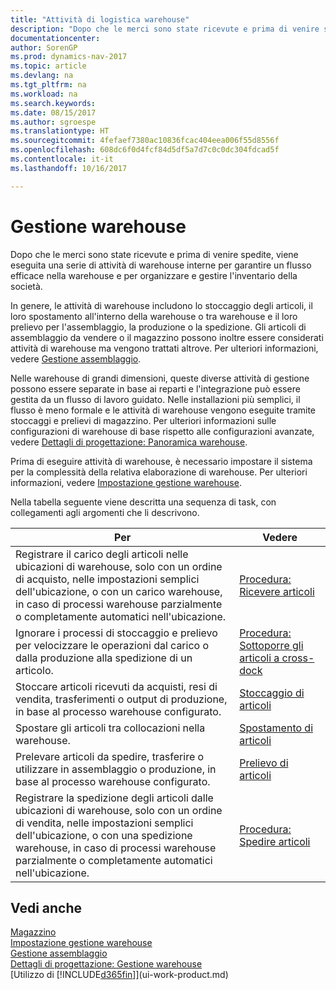 ```yaml
---
title: "Attività di logistica warehouse"
description: "Dopo che le merci sono state ricevute e prima di venire spedite, viene eseguita una serie di attività di warehouse interne per garantire un flusso efficace nella warehouse e per organizzare e gestire l'inventario della società."
documentationcenter: 
author: SorenGP
ms.prod: dynamics-nav-2017
ms.topic: article
ms.devlang: na
ms.tgt_pltfrm: na
ms.workload: na
ms.search.keywords: 
ms.date: 08/15/2017
ms.author: sgroespe
ms.translationtype: HT
ms.sourcegitcommit: 4fefaef7380ac10836fcac404eea006f55d8556f
ms.openlocfilehash: 608dc6f0d4fcf84d5df5a7d7c0c0dc304fdcad5f
ms.contentlocale: it-it
ms.lasthandoff: 10/16/2017

---
```

# <a name="warehouse-management"></a>Gestione warehouse
Dopo che le merci sono state ricevute e prima di venire spedite, viene eseguita una serie di attività di warehouse interne per garantire un flusso efficace nella warehouse e per organizzare e gestire l'inventario della società.

In genere, le attività di warehouse includono lo stoccaggio degli articoli, il loro spostamento all'interno della warehouse o tra warehouse e il loro prelievo per l'assemblaggio, la produzione o la spedizione. Gli articoli di assemblaggio da vendere o il magazzino possono inoltre essere considerati attività di warehouse ma vengono trattati altrove. Per ulteriori informazioni, vedere [Gestione assemblaggio](assembly-assemble-items.md).  

Nelle warehouse di grandi dimensioni, queste diverse attività di gestione possono essere separate in base ai reparti e l'integrazione può essere gestita da un flusso di lavoro guidato. Nelle installazioni più semplici, il flusso è meno formale e le attività di warehouse vengono eseguite tramite stoccaggi e prelievi di magazzino. Per ulteriori informazioni sulle configurazioni di warehouse di base rispetto alle configurazioni avanzate, vedere [Dettagli di progettazione: Panoramica warehouse](design-details-warehouse-overview.md).

Prima di eseguire attività di warehouse, è necessario impostare il sistema per la complessità della relativa elaborazione di warehouse. Per ulteriori informazioni, vedere [Impostazione gestione warehouse](warehouse-setup-warehouse.md).

 Nella tabella seguente viene descritta una sequenza di task, con collegamenti agli argomenti che li descrivono.   

|**Per**|**Vedere**|  
|------------|-------------|  
|Registrare il carico degli articoli nelle ubicazioni di warehouse, solo con un ordine di acquisto, nelle impostazioni semplici dell'ubicazione, o con un carico warehouse, in caso di processi warehouse parzialmente o completamente automatici nell'ubicazione.|[Procedura: Ricevere articoli](warehouse-how-receive-items.md)|
|Ignorare i processi di stoccaggio e prelievo per velocizzare le operazioni dal carico o dalla produzione alla spedizione di un articolo.|[Procedura: Sottoporre gli articoli a cross-dock](warehouse-how-to-cross-dock-items.md)|    
|Stoccare articoli ricevuti da acquisti, resi di vendita, trasferimenti o output di produzione, in base al processo warehouse configurato.|[Stoccaggio di articoli](warehouse-put-away-items.md)|
|Spostare gli articoli tra collocazioni nella warehouse.|[Spostamento di articoli](warehouse-move-items.md)|
|Prelevare articoli da spedire, trasferire o utilizzare in assemblaggio o produzione, in base al processo warehouse configurato.|[Prelievo di articoli](warehouse-pick-items.md)|
|Registrare la spedizione degli articoli dalle ubicazioni di warehouse, solo con un ordine di vendita, nelle impostazioni semplici dell'ubicazione, o con una spedizione warehouse, in caso di processi warehouse parzialmente o completamente automatici nell'ubicazione.|[Procedura: Spedire articoli](warehouse-how-ship-items.md)|  

## <a name="see-also"></a>Vedi anche  
 [Magazzino](inventory-manage-inventory.md)  
 [Impostazione gestione warehouse](warehouse-setup-warehouse.md)     
 [Gestione assemblaggio](assembly-assemble-items.md)    
[Dettagli di progettazione: Gestione warehouse](design-details-warehouse-management.md)  
 [Utilizzo di [!INCLUDE[d365fin](includes/d365fin_md.md)]](ui-work-product.md)  

